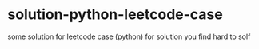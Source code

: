 # solution-python-leetcode-case
some solution for leetcode case (python)
for solution you find hard to solf
